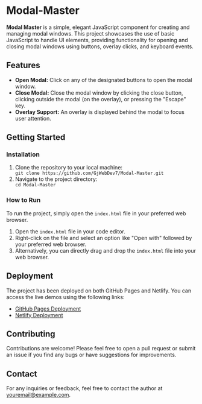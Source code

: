# Modal-Master
  <p><strong>Modal Master</strong> is a simple, elegant JavaScript component for creating and managing modal windows. This project showcases the use of basic JavaScript to handle UI elements, providing functionality for opening and closing modal windows using buttons, overlay clicks, and keyboard events.</p>

  <h2>Features</h2>
  <ul>
    <li><strong>Open Modal:</strong> Click on any of the designated buttons to open the modal window.</li>
    <li><strong>Close Modal:</strong> Close the modal window by clicking the close button, clicking outside the modal (on the overlay), or pressing the "Escape" key.</li>
    <li><strong>Overlay Support:</strong> An overlay is displayed behind the modal to focus user attention.</li>
  </ul>
  <h2>Getting Started</h2>
    <h3>Installation</h3>
    <ol>
        <li>Clone the repository to your local machine:</li>
        <code>git clone https://github.com/GjWebDev7/Modal-Master.git</code>
        <li>Navigate to the project directory:</li>
        <code>cd Modal-Master</code>
    </ol>
    <h3>How to Run</h3>
    <p>To run the project, simply open the <code>index.html</code> file in your preferred web browser.</p>
    <ol>
        <li>Open the <code>index.html</code> file in your code editor.</li>
        <li>Right-click on the file and select an option like "Open with" followed by your preferred web browser.</li>
        <li>Alternatively, you can directly drag and drop the <code>index.html</code> file into your web browser.</li>
    </ol>
  <h2>Deployment</h2>
  <p>The project has been deployed on both GitHub Pages and Netlify. You can access the live demos using the following links:</p>
  <ul>
    <li><a href="https://gjwebdev7.github.io/Modal-Master/">GitHub Pages Deployment</a></li>
    <li><a href="https://modalmaster.netlify.app/">Netlify Deployment</a></li>
  </ul>
  <h2>Contributing</h2>
<p>Contributions are welcome! Please feel free to open a pull request or submit an issue if you find any bugs or have suggestions for improvements.</p>

<h2>Contact</h2>
<p>For any inquiries or feedback, feel free to contact the author at <a href="mailto:youremail@example.com">youremail@example.com</a>.</p>


